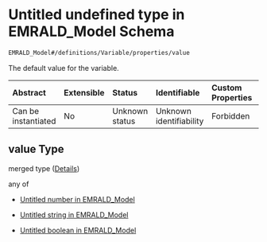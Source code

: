 # Untitled undefined type in EMRALD\_Model Schema

```txt
EMRALD_Model#/definitions/Variable/properties/value
```

The default value for the variable.

| Abstract            | Extensible | Status         | Identifiable            | Custom Properties | Additional Properties | Access Restrictions | Defined In                                                                                          |
| :------------------ | :--------- | :------------- | :---------------------- | :---------------- | :-------------------- | :------------------ | :-------------------------------------------------------------------------------------------------- |
| Can be instantiated | No         | Unknown status | Unknown identifiability | Forbidden         | Allowed               | none                | [EMRALD\_JsonSchemaV3\_0.json\*](../../../../out/EMRALD_JsonSchemaV3_0.json "open original schema") |

## value Type

merged type ([Details](emrald_jsonschemav3_0-definitions-variable-properties-value.md))

any of

* [Untitled number in EMRALD_Model](emrald_jsonschemav3_0-definitions-variable-properties-value-anyof-0.md "check type definition")

* [Untitled string in EMRALD_Model](emrald_jsonschemav3_0-definitions-variable-properties-value-anyof-1.md "check type definition")

* [Untitled boolean in EMRALD_Model](emrald_jsonschemav3_0-definitions-variable-properties-value-anyof-2.md "check type definition")
